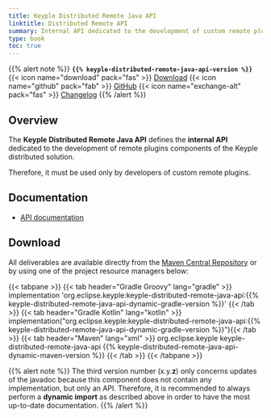 ```yaml
---
title: Keyple Distributed Remote Java API
linktitle: Distributed Remote API
summary: Internal API dedicated to the development of custom remote plugins components of the Keyple distributed solution.
type: book
toc: true
---
```


{{% alert note %}}
**`{{% keyple-distributed-remote-java-api-version %}}`**
<span class="component-metadata">{{< icon name="download" pack="fas" >}} [Download](#download)</span>
<span class="component-metadata">{{< icon name="github" pack="fab" >}} [GitHub](https://github.com/eclipse/keyple-distributed-remote-java-api/)</span>
<span class="component-metadata">{{< icon name="exchange-alt" pack="fas" >}} [Changelog](https://github.com/eclipse/keyple-distributed-remote-java-api/blob/main/CHANGELOG.md)</span>
{{% /alert %}}

## Overview

The **Keyple Distributed Remote Java API** defines the **internal API** dedicated to the development of remote plugins components of the Keyple distributed solution.

Therefore, it must be used only by developers of custom remote plugins.

## Documentation

* [API documentation](https://eclipse.github.io/keyple-distributed-remote-java-api)

## Download

All deliverables are available directly from the [Maven Central Repository](https://search.maven.org/search?q=a:keyple-distributed-remote-java-api) or by using one of the project resource managers below:

{{< tabpane >}}
{{< tab header="Gradle Groovy" lang="gradle" >}}
implementation 'org.eclipse.keyple:keyple-distributed-remote-java-api:{{% keyple-distributed-remote-java-api-dynamic-gradle-version %}}'
{{< /tab >}}
{{< tab header="Gradle Kotlin" lang="kotlin" >}}
implementation("org.eclipse.keyple:keyple-distributed-remote-java-api:{{% keyple-distributed-remote-java-api-dynamic-gradle-version %}}"){{< /tab >}}
{{< tab header="Maven" lang="xml" >}}
<dependency>
  <groupId>org.eclipse.keyple</groupId>
  <artifactId>keyple-distributed-remote-java-api</artifactId>
  <version>{{% keyple-distributed-remote-java-api-dynamic-maven-version %}}</version>
</dependency>
{{< /tab >}}
{{< /tabpane >}}

{{% alert note %}}
The third version number (x.y.**z**) only concerns updates of the javadoc because this component does not contain any implementation, but only an API.
Therefore, it is recommended to always perform a **dynamic import** as described above in order to have the most up-to-date documentation.
{{% /alert %}}